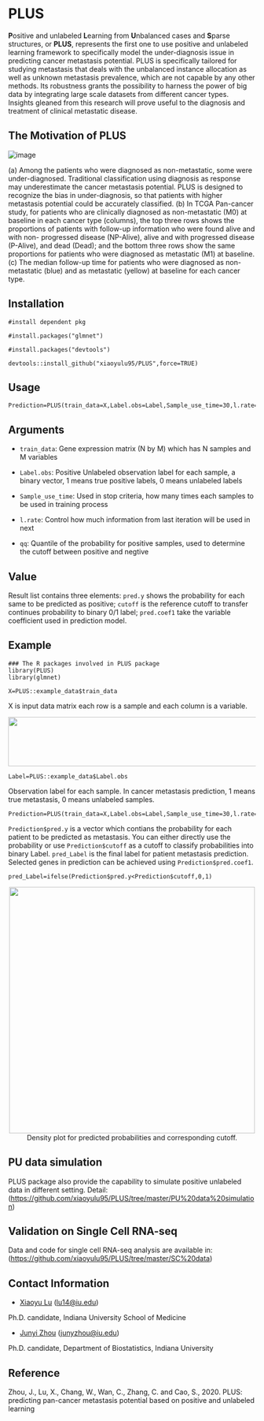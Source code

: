 # PLUS
**P**ositive and unlabeled **L**earning from **U**nbalanced cases and **S**parse structures, or **PLUS**, represents the first one to use positive and unlabeled learning framework to specifically model the under-diagnosis issue in predicting cancer metastasis potential. PLUS is specifically tailored for studying metastasis that deals with the unbalanced instance allocation as well as unknown metastasis prevalence, which are not capable by any other methods. Its robustness grants the possibility to harness the power of big data by integrating large scale datasets from different cancer types. Insights gleaned from this research will prove useful to the diagnosis and treatment of clinical metastatic disease.

## The Motivation of PLUS
![image](https://github.com/xiaoyulu95/PLUS/blob/master/fig/F1.png)

(a) Among the patients who were diagnosed as non-metastatic, some were under-diagnosed. Traditional classification using diagnosis as response may underestimate the cancer metastasis potential. PLUS is designed to recognize the bias in under-diagnosis, so that patients with higher metastasis potential could be accurately classified. (b) In TCGA Pan-cancer study, for patients who are clinically diagnosed as non-metastatic (M0) at baseline in each cancer type (columns), the top three rows shows the proportions of patients with follow-up information who were found alive and with non- progressed disease (NP-Alive), alive and with progressed disease (P-Alive), and dead (Dead); and the bottom three rows show the same proportions for patients who were diagnosed as metastatic (M1) at baseline. (c) The median follow-up time for patients who were diagnosed as non-metastatic (blue) and as metastatic (yellow) at baseline for each cancer type.


## Installation

```
#install dependent pkg

#install.packages("glmnet")

#install.packages("devtools")

devtools::install_github("xiaoyulu95/PLUS",force=TRUE)
```

## Usage
```
Prediction=PLUS(train_data=X,Label.obs=Label,Sample_use_time=30,l.rate=1,qq=0.1)
```

## Arguments

* `train_data`: Gene expression matrix (N by M) which has N samples and M variables

* `Label.obs`: Positive Unlabeled observation label for each sample, a binary vector, 1 means true positive labels, 0 means unlabeled labels

* `Sample_use_time`: Used in stop criteria, how many times each samples to be used in training process

* `l.rate`: Control how much information from last iteration will be used in next

* `qq`: Quantile of the probability for positive samples, used to determine the cutoff between positive and negtive

## Value
Result list contains three elements: `pred.y` shows the probability for each same to be predicted as positive; `cutoff` is the reference cutoff to transfer continues probability to binary 0/1 label; `pred.coef1` take the variable coefficient used in prediction model. 

## Example
```
### The R packages involved in PLUS package
library(PLUS)
library(glmnet)
```

```
X=PLUS::example_data$train_data
```

X is input data matrix each row is a sample and each column is a variable. 

<div align=center> <img src="https://github.com/xiaoyulu95/PLUS/blob/master/fig/example_data.png" width="700"  height="100"> </div>



```
Label=PLUS::example_data$Label.obs
```

Observation label for each sample. In cancer metastasis prediction, 1 means true metastasis, 0 means unlabeled samples.



```
Prediction=PLUS(train_data=X,Label.obs=Label,Sample_use_time=30,l.rate=1,qq=0.1)
```

`Prediction$pred.y` is a vector which contians the probability for each patient to be predicted as metastasis. You can either directly use the probability or use `Prediction$cutoff` as a cutoff to classify probabilities into binary Label. `pred_Label` is the final label for patient metastasis prediction. Selected genes in prediction can be achieved using `Prediction$pred.coef1`.

```
pred_Label=ifelse(Prediction$pred.y<Prediction$cutoff,0,1)
```

<!--![image](https://github.com/xiaoyulu95/PLUS/blob/master/fig/density.png)-->



<div align=center> <img src="https://github.com/xiaoyulu95/PLUS/blob/master/fig/density.png" width="500"  height="500"> </div>

<div align=center> Density plot for predicted probabilities and corresponding cutoff. </div>



## PU data simulation
PLUS package also provide the capability to simulate positive unlabeled data in different setting. Detail: (https://github.com/xiaoyulu95/PLUS/tree/master/PU%20data%20simulation)

## Validation on Single Cell RNA-seq 
Data and code for single cell RNA-seq analysis are available in: (https://github.com/xiaoyulu95/PLUS/tree/master/SC%20data)


## Contact Information

- [Xiaoyu Lu](https://zcslab.github.io/people/xiaoyu/)
(lu14@iu.edu)

Ph.D. candidate, Indiana University School of Medicine

- [Junyi Zhou](https://fsph.iupui.edu/about/directory/zhou-junyi.html)
(junyzhou@iu.edu)

Ph.D. candidate, Department of Biostatistics, Indiana University


## Reference
Zhou, J., Lu, X., Chang, W., Wan, C., Zhang, C. and Cao, S., 2020. PLUS: predicting pan-cancer metastasis potential based on positive and unlabeled learning

